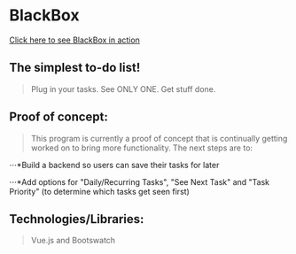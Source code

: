 # BlackBox
[Click here to see BlackBox in action](http://right-pickle.surge.sh/#/)

## The simplest to-do list!
>Plug in your tasks.
>See ONLY ONE.
>Get stuff done.

## Proof of concept:
>This program is currently a proof of concept that is continually getting worked on to bring more functionality.
>The next steps are to:

⋅⋅⋅*Build a backend so users can save their tasks for later

⋅⋅⋅*Add options for "Daily/Recurring Tasks", "See Next Task" and "Task Priority" (to determine which tasks get seen first)

## Technologies/Libraries:
>Vue.js and Bootswatch



